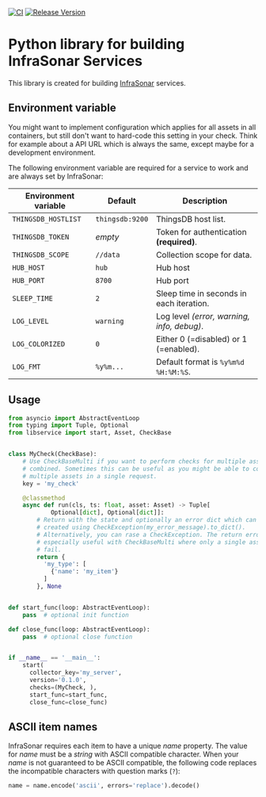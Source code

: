 [![CI](https://github.com/infrasonar/python-libservice/workflows/CI/badge.svg)](https://github.com/infrasonar/python-libservice/actions)
[![Release Version](https://img.shields.io/github/release/infrasonar/python-libservice)](https://github.com/infrasonar/python-libservice/releases)

# Python library for building InfraSonar Services

This library is created for building [InfraSonar](https://infrasonar.com) services.

## Environment variable

You might want to implement configuration which applies for all assets in all containers, but still don't want to hard-code this setting in your check.
Think for example about a API URL which is always the same, except maybe for a development environment.

The following environment variable are required for a service to work and are always set by InfraSonar:

Environment variable | Default                      | Description
-------------------- | ---------------------------- | ----------------
`THINGSDB_HOSTLIST`  | `thingsdb:9200`              | ThingsDB host list.
`THINGSDB_TOKEN`     | _empty_                      | Token for authentication **(required)**.
`THINGSDB_SCOPE`     | `//data`                     | Collection scope for data.
`HUB_HOST`           | `hub`                        | Hub host
`HUB_PORT`           | `8700`                       | Hub port
`SLEEP_TIME`         | `2`                          | Sleep time in seconds in each iteration.
`LOG_LEVEL`          | `warning`                    | Log level _(error, warning, info, debug)_.
`LOG_COLORIZED`      | `0`                          | Either 0 (=disabled) or 1 (=enabled).
`LOG_FMT`            | `%y%m...`                    | Default format is `%y%m%d %H:%M:%S`.


## Usage

```python
from asyncio import AbstractEventLoop
from typing import Tuple, Optional
from libservice import start, Asset, CheckBase


class MyCheck(CheckBase):
    # Use CheckBaseMulti if you want to perform checks for multiple assets
    # combined. Sometimes this can be useful as you might be able to combine
    # multiple assets in a single request.
    key = 'my_check'

    @classmethod
    async def run(cls, ts: float, asset: Asset) -> Tuple[
            Optional[dict], Optional[dict]]:
        # Return with the state and optionally an error dict which can be
        # created using CheckException(my_error_message).to_dict().
        # Alternatively, you can rase a CheckException. The return error is
        # especially useful with CheckBaseMulti where only a single asset might
        # fail.
        return {
          'my_type': [
            {'name': 'my_item'}
          ]
        }, None


def start_func(loop: AbstractEventLoop):
    pass  # optional init function

def close_func(loop: AbstractEventLoop):
    pass  # optional close function


if __name__ == '__main__':
    start(
      collector_key='my_server',
      version='0.1.0',
      checks=(MyCheck, ),
      start_func=start_func,
      close_func=close_func)

```

## ASCII item names

InfraSonar requires each item to have a unique _name_ property. The value for _name_ must be a _string_ with ASCII compatible character.
When your _name_ is not guaranteed to be ASCII compatible, the following code replaces the incompatible characters with question marks (`?`):

```python
name = name.encode('ascii', errors='replace').decode()
```

